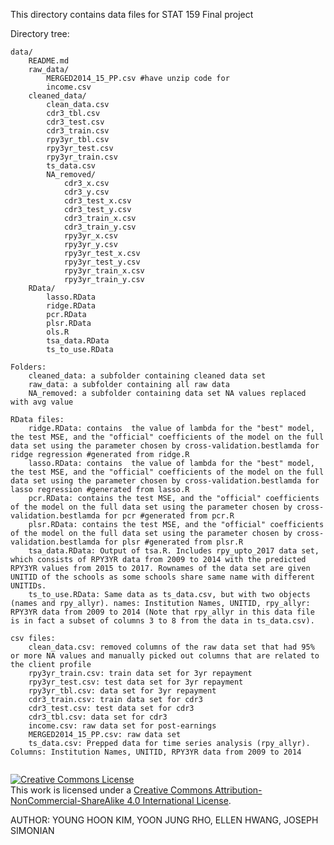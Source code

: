 This directory contains data files for STAT 159 Final project

Directory tree:
```
data/
	README.md
	raw_data/
		MERGED2014_15_PP.csv #have unzip code for 
		income.csv
	cleaned_data/
		clean_data.csv
		cdr3_tbl.csv
		cdr3_test.csv
		cdr3_train.csv
		rpy3yr_tbl.csv
		rpy3yr_test.csv
		rpy3yr_train.csv
		ts_data.csv
		NA_removed/
			cdr3_x.csv
			cdr3_y.csv
			cdr3_test_x.csv
			cdr3_test_y.csv
			cdr3_train_x.csv
			cdr3_train_y.csv
			rpy3yr_x.csv
			rpy3yr_y.csv
			rpy3yr_test_x.csv
			rpy3yr_test_y.csv
			rpy3yr_train_x.csv
			rpy3yr_train_y.csv
	RData/
		lasso.RData
		ridge.RData
		pcr.RData
		plsr.RData
		ols.R 
		tsa_data.RData
		ts_to_use.RData
```
```
Folders:
	cleaned_data: a subfolder containing cleaned data set
	raw_data: a subfolder containing all raw data 
	NA_removed: a subfolder containing data set NA values replaced with avg value

```
```
RData files:
	ridge.RData: contains  the value of lambda for the "best" model, the test MSE, and the "official" coefficients of the model on the full data set using the parameter chosen by cross-validation.bestlamda for ridge regression #generated from ridge.R
	lasso.RData: contains  the value of lambda for the "best" model, the test MSE, and the "official" coefficients of the model on the full data set using the parameter chosen by cross-validation.bestlamda for lasso regression #generated from lasso.R
	pcr.RData: contains the test MSE, and the "official" coefficients of the model on the full data set using the parameter chosen by cross-validation.bestlamda for pcr #generated from pcr.R
	plsr.RData: contains the test MSE, and the "official" coefficients of the model on the full data set using the parameter chosen by cross-validation.bestlamda for plsr #generated from plsr.R
	tsa_data.RData: Output of tsa.R. Includes rpy_upto_2017 data set, which consists of RPY3YR data from 2009 to 2014 with the predicted RPY3YR values from 2015 to 2017. Rownames of the data set are given UNITID of the schools as some schools share same name with different UNITIDs.
	ts_to_use.RData: Same data as ts_data.csv, but with two objects (names and rpy_allyr). names: Institution Names, UNITID, rpy_allyr: RPY3YR data from 2009 to 2014 (Note that rpy_allyr in this data file is in fact a subset of columns 3 to 8 from the data in ts_data.csv).

csv files:
	clean_data.csv: removed columns of the raw data set that had 95% or more NA values and manually picked out columns that are related to the client profile
	rpy3yr_train.csv: train data set for 3yr repayment
	rpy3yr_test.csv: test data set for 3yr repayment
	rpy3yr_tbl.csv: data set for 3yr repayment
	cdr3_train.csv: train data set for cdr3 
	cdr3_test.csv: test data set for cdr3
	cdr3_tbl.csv: data set for cdr3
	income.csv: raw data set for post-earnings
	MERGED2014_15_PP.csv: raw data set
	ts_data.csv: Prepped data for time series analysis (rpy_allyr). Columns: Institution Names, UNITID, RPY3YR data from 2009 to 2014


```


<a rel="license" href="http://creativecommons.org/licenses/by-nc-sa/4.0/"><img alt="Creative Commons License" style="border-
width:0" src="https://i.creativecommons.org/l/by-nc-sa/4.0/88x31.png" /></a><br />This work is licensed under a <a rel="license"
href="http://creativecommons.org/licenses/by-nc-sa/4.0/">Creative Commons Attribution-NonCommercial-ShareAlike 4.0 International License</a>.

AUTHOR: YOUNG HOON KIM, YOON JUNG RHO, ELLEN HWANG, JOSEPH SIMONIAN
